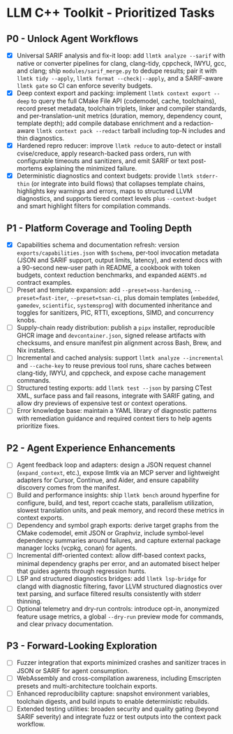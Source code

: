 # LLM C++ Toolkit - Prioritized Tasks

## P0 - Unlock Agent Workflows
- [X] Universal SARIF analysis and fix-it loop: add `llmtk analyze --sarif` with native or converter pipelines for clang, clang-tidy, cppcheck, IWYU, gcc, and clang; ship `modules/sarif_merge.py` to dedupe results; pair it with `llmtk tidy --apply`, `llmtk format --check|--apply`, and a SARIF-aware `llmtk gate` so CI can enforce severity budgets.
- [X] Deep context export and packing: implement `llmtk context export --deep` to query the full CMake File API (codemodel, cache, toolchains), record preset metadata, toolchain triplets, linker and compiler standards, and per-translation-unit metrics (duration, memory, dependency count, template depth); add compile database enrichment and a redaction-aware `llmtk context pack --redact` tarball including top-N includes and thin diagnostics.
- [X] Hardened repro reducer: improve `llmtk reduce` to auto-detect or install cvise/creduce, apply research-backed pass orders, run with configurable timeouts and sanitizers, and emit SARIF or text post-mortems explaining the minimized failure.
- [X] Deterministic diagnostics and context budgets: provide `llmtk stderr-thin` (or integrate into build flows) that collapses template chains, highlights key warnings and errors, maps to structured LLVM diagnostics, and supports tiered context levels plus `--context-budget` and smart highlight filters for compilation commands.

## P1 - Platform Coverage and Tooling Depth
- [X] Capabilities schema and documentation refresh: version `exports/capabilities.json` with `$schema`, per-tool invocation metadata (JSON and SARIF support, output limits, latency), and extend docs with a 90-second new-user path in README, a cookbook with token budgets, context reduction benchmarks, and expanded `AGENTS.md` contract examples.
- [ ] Preset and template expansion: add `--preset=oss-hardening`, `--preset=fast-iter`, `--preset=tsan-ci`, plus domain templates (`embedded`, `gamedev`, `scientific`, `systemsprog`) with documented inheritance and toggles for sanitizers, PIC, RTTI, exceptions, SIMD, and concurrency knobs.
- [ ] Supply-chain ready distribution: publish a `pipx` installer, reproducible GHCR image and `devcontainer.json`, signed release artifacts with checksums, and ensure manifest pin alignment across Bash, Brew, and Nix installers.
- [ ] Incremental and cached analysis: support `llmtk analyze --incremental` and `--cache-key` to reuse previous tool runs, share caches between clang-tidy, IWYU, and cppcheck, and expose cache management commands.
- [ ] Structured testing exports: add `llmtk test --json` by parsing CTest XML, surface pass and fail reasons, integrate with SARIF gating, and allow dry previews of expensive test or context operations.
- [ ] Error knowledge base: maintain a YAML library of diagnostic patterns with remediation guidance and required context tiers to help agents prioritize fixes.

## P2 - Agent Experience Enhancements
- [ ] Agent feedback loop and adapters: design a JSON request channel (`expand_context`, etc.), expose llmtk via an MCP server and lightweight adapters for Cursor, Continue, and Aider, and ensure capability discovery comes from the manifest.
- [ ] Build and performance insights: ship `llmtk bench` around hyperfine for configure, build, and test, report ccache stats, parallelism utilization, slowest translation units, and peak memory, and record these metrics in context exports.
- [ ] Dependency and symbol graph exports: derive target graphs from the CMake codemodel, emit JSON or Graphviz, include symbol-level dependency summaries around failures, and capture external package manager locks (vcpkg, conan) for agents.
- [ ] Incremental diff-oriented context: allow diff-based context packs, minimal dependency graphs per error, and an automated bisect helper that guides agents through regression hunts.
- [ ] LSP and structured diagnostics bridges: add `llmtk lsp-bridge` for clangd with diagnostic filtering, favor LLVM structured diagnostics over text parsing, and surface filtered results consistently with stderr thinning.
- [ ] Optional telemetry and dry-run controls: introduce opt-in, anonymized feature usage metrics, a global `--dry-run` preview mode for commands, and clear privacy documentation.

## P3 - Forward-Looking Exploration
- [ ] Fuzzer integration that exports minimized crashes and sanitizer traces in JSON or SARIF for agent consumption.
- [ ] WebAssembly and cross-compilation awareness, including Emscripten presets and multi-architecture toolchain exports.
- [ ] Enhanced reproducibility capture: snapshot environment variables, toolchain digests, and build inputs to enable deterministic rebuilds.
- [ ] Extended testing utilities: broaden security and quality gating (beyond SARIF severity) and integrate fuzz or test outputs into the context pack workflow.
